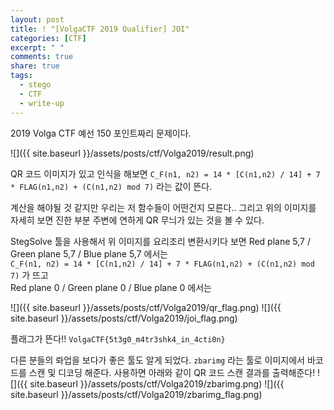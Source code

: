 ```yaml
---
layout: post
title: ! "[VolgaCTF 2019 Qualifier] JOI"
categories: [CTF]
excerpt: " "
comments: true
share: true
tags:
  - stego
  - CTF
  - write-up
---
```


2019 Volga CTF 예선 150 포인트짜리 문제이다.

![]({{ site.baseurl }}/assets/posts/ctf/Volga2019/result.png)

QR 코드 이미지가 있고 인식을 해보면
`C_F(n1, n2) = 14 * [C(n1,n2) / 14] + 7 * FLAG(n1,n2) + (C(n1,n2) mod 7)` 라는 값이 뜬다.

계산을 해야될 것 같지만 우리는 저 함수들이 어떤건지 모른다..
그리고 위의 이미지를 자세히 보면 진한 부분 주변에 연하게 QR 무늬가 있는 것을 볼 수 있다.

StegSolve 툴을 사용해서 위 이미지를 요리조리 변환시키다 보면
Red plane 5,7 / Green plane 5,7 / Blue plane 5,7 에서는<br>
`C_F(n1, n2) = 14 * [C(n1,n2) / 14] + 7 * FLAG(n1,n2) + (C(n1,n2) mod 7)` 가 뜨고<br>
Red plane 0 / Green plane 0 / Blue plane 0 에서는

![]({{ site.baseurl }}/assets/posts/ctf/Volga2019/qr_flag.png)
![]({{ site.baseurl }}/assets/posts/ctf/Volga2019/joi_flag.png)

플래그가 뜬다!!
`VolgaCTF{5t3g0_m4tr3shk4_in_4cti0n}`

다른 분들의 롸업을 보다가 좋은 툴도 알게 되었다.
`zbarimg` 라는 툴로 이미지에서 바코드를 스캔 및 디코딩 해준다.
사용하면 아래와 같이 QR 코드 스캔 결과를 출력해준다!
![]({{ site.baseurl }}/assets/posts/ctf/Volga2019/zbarimg.png)
![]({{ site.baseurl }}/assets/posts/ctf/Volga2019/zbarimg_flag.png)



